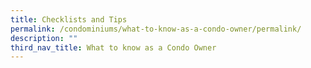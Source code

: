 ```yaml
---
title: Checklists and Tips
permalink: /condominiums/what-to-know-as-a-condo-owner/permalink/
description: ""
third_nav_title: What to know as a Condo Owner
---
```

